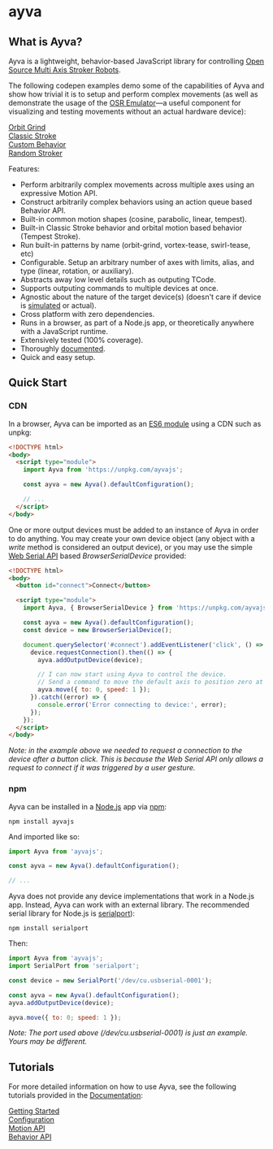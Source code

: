 # ayva
## What is Ayva?
Ayva is a lightweight, behavior-based JavaScript library for controlling <a href="https://www.patreon.com/tempestvr" target="_blank">Open Source Multi Axis Stroker Robots</a>.

The following codepen examples demo some of the capabilities of Ayva and show how trivial it is to setup and perform complex movements (as well as demonstrate the usage of the <a href="https://github.com/ayvajs/osr-emu" target="_blank">OSR Emulator</a>—a useful component for visualizing and testing movements without an actual hardware device):

<a href="https://ayvajs.github.io/ayvajs/orbit-grind-example.html" target="_blank">Orbit Grind</a>  
<a href="https://ayvajs.github.io/ayvajs/classic-stroke-example.html" target="_blank">Classic Stroke</a>  
<a href="https://ayvajs.github.io/ayvajs/custom-behavior-example.html" target="_blank">Custom Behavior</a>  
<a href="https://ayvajs.github.io/ayvajs/random-stroker-example.html" target="_blank">Random Stroker</a>     

Features:
- Perform arbitrarily complex movements across multiple axes using an expressive Motion API.
- Construct arbitrarily complex behaviors using an action queue based Behavior API.
- Built-in common motion shapes (cosine, parabolic, linear, tempest).
- Built-in Classic Stroke behavior and orbital motion based behavior (Tempest Stroke).
- Run built-in patterns by name (orbit-grind, vortex-tease, swirl-tease, etc)
- Configurable. Setup an arbitrary number of axes with limits, alias, and type (linear, rotation, or auxiliary).
- Abstracts away low level details such as outputing TCode.
- Supports outputing commands to multiple devices at once.
- Agnostic about the nature of the target device(s) (doesn't care if device is <a href="https://github.com/ayvajs/osr-emu" target="_blank">simulated</a> or actual).
- Cross platform with zero dependencies.
- Runs in a browser, as part of a Node.js app, or theoretically anywhere with a JavaScript runtime.
- Extensively tested (100% coverage).
- Thoroughly <a href="https://ayvajs.github.io/ayvajs/index.html" target="_blank">documented</a>.
- Quick and easy setup.

## Quick Start
### CDN
In a browser, Ayva can be imported as an <a href="https://developer.mozilla.org/en-US/docs/Web/JavaScript/Guide/Modules" target="_blank">ES6 module</a> using a CDN such as unpkg:

```html
<!DOCTYPE html>
<body>
  <script type="module">
    import Ayva from 'https://unpkg.com/ayvajs';

    const ayva = new Ayva().defaultConfiguration();

    // ...
  </script>
</body>
```

One or more output devices must be added to an instance of Ayva in order to do anything. You may create your own device object (any object with a _write_ method is considered an output device), or you may use the simple <a href="https://developer.mozilla.org/en-US/docs/Web/API/Web_Serial_API" target="_blank">Web Serial API</a> based _BrowserSerialDevice_ provided:

```html
<!DOCTYPE html>
<body>
  <button id="connect">Connect</button>

  <script type="module">
    import Ayva, { BrowserSerialDevice } from 'https://unpkg.com/ayvajs';

    const ayva = new Ayva().defaultConfiguration();
    const device = new BrowserSerialDevice();

    document.querySelector('#connect').addEventListener('click', () => {
      device.requestConnection().then(() => {
        ayva.addOutputDevice(device);

        // I can now start using Ayva to control the device.
        // Send a command to move the default axis to position zero at 1 unit per second.
        ayva.move({ to: 0, speed: 1 });
      }).catch((error) => {
        console.error('Error connecting to device:', error);
      });
    });
  </script>
</body>
```

_Note: in the example above we needed to request a connection to the device after a button click. This is because the Web Serial API only allows a request to connect if it was triggered by a user gesture._
### npm

Ayva can be installed in a <a href="https://nodejs.org/en/" target="_blank">Node.js</a> app via <a href="https://docs.npmjs.com/about-npm" target="_blank">npm</a>:

```
npm install ayvajs
```

And imported like so:
```js
import Ayva from 'ayvajs';

const ayva = new Ayva().defaultConfiguration();

// ...
```

Ayva does not provide any device implementations that work in a Node.js app. Instead, Ayva can work with an external library. The recommended serial library for Node.js is <a href="https://serialport.io/" target="_blank">serialport</a>):

```
npm install serialport
```
Then:
```js
import Ayva from 'ayvajs';
import SerialPort from 'serialport';

const device = new SerialPort('/dev/cu.usbserial-0001');

const ayva = new Ayva().defaultConfiguration();
ayva.addOutputDevice(device);

ayva.move({ to: 0; speed: 1 });
```
_Note: The port used above (/dev/cu.usbserial-0001) is just an example. Yours may be different._

## Tutorials
For more detailed information on how to use Ayva, see the following tutorials provided in the <a href="https://ayvajs.github.io/ayvajs/index.html" target="_blank">Documentation</a>:

<a href="https://ayvajs.github.io/ayvajs/tutorial-getting-started.html" target="_blank">Getting Started</a>  
<a href="https://ayvajs.github.io/ayvajs/tutorial-configuration.html" target="_blank">Configuration</a>  
<a href="https://ayvajs.github.io/ayvajs/tutorial-motion-api.html" target="_blank">Motion API</a>  
<a href="https://ayvajs.github.io/ayvajs/tutorial-behavior-api.html" target="_blank">Behavior API</a>   



